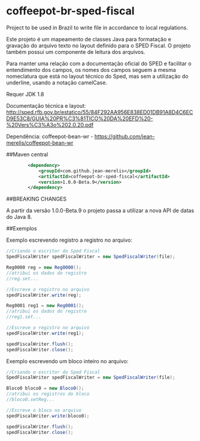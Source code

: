 coffeepot-br-sped-fiscal
========================

Project to be used in Brazil to write file in accordance to local regulations.

Este projeto é um mapeamento de classes Java para formatação e gravação do arquivo texto no layout definido para o SPED Fiscal.
O projeto também possui um componente de leitura dos arquivos.

Para manter uma relação com a documentação oficial do SPED e facilitar o entendimento dos campos, os nomes dos campos seguem a mesma nomeclatura que está no layout técnico do Sped, mas sem a utilização do underline, usando a notação camelCase.

Requer JDK 1.8

Documentação técnica e layout:
  http://sped.rfb.gov.br/estatico/55/84F292AA956E838ED01DB91A8D4C6ECD9E53C8/GUIA%20PR%C3%81TICO%20DA%20EFD%20-%20Vers%C3%A3o%202.0.20.pdf

Dependência: coffeepot-bean-wr -
	https://github.com/jean-merelis/coffeepot-bean-wr

##Maven central

```xml
        <dependency>
            <groupId>com.github.jean-merelis</groupId>
            <artifactId>coffeepot-br-sped-fiscal</artifactId>
            <version>1.0.0-Beta.9</version>
        </dependency>
```

##BREAKING CHANGES

A partir da versão 1.0.0-Beta.9 o projeto passa a utilizar a nova API de datas do Java 8. 


##Exemplos

Exemplo escrevendo registro a registro no arquivo:
```java
//Criando o escritor do Sped Fiscal
SpedFiscalWriter spedFiscalWriter = new SpedFiscalWriter(file);

Reg0000 reg = new Reg0000();
//atribui os dados do registro
//reg.set...

//Escreve o registro no arquivo
spedFiscalWriter.write(reg);

Reg0001 reg1 = new Reg0001();
//atribui os dados do registro
//reg1.set...

//Escreve o registro no arquivo
spedFiscalWriter.write(reg1);

spedFiscalWriter.flush();
spedFiscalWriter.close();
```

Exemplo escrevendo um bloco inteiro no arquivo:

```java
//Criando o escritor do Sped Fiscal
SpedFiscalWriter spedFiscalWriter = new SpedFiscalWriter(file);

Bloco0 bloco0 = new Bloco0();
//atribui os registros do bloco
//bloco0.setReg...

//Escreve o bloco no arquivo
spedFiscalWriter.write(bloco0);

spedFiscalWriter.flush();
spedFiscalWriter.close();
```

